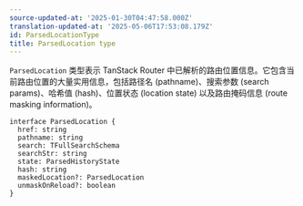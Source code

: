 ```yaml
---
source-updated-at: '2025-01-30T04:47:58.000Z'
translation-updated-at: '2025-05-06T17:53:08.179Z'
id: ParsedLocationType
title: ParsedLocation type
---
```


`ParsedLocation` 类型表示 TanStack Router 中已解析的路由位置信息。它包含当前路由位置的大量实用信息，包括路径名 (pathname)、搜索参数 (search params)、哈希值 (hash)、位置状态 (location state) 以及路由掩码信息 (route masking information)。

```tsx
interface ParsedLocation {
  href: string
  pathname: string
  search: TFullSearchSchema
  searchStr: string
  state: ParsedHistoryState
  hash: string
  maskedLocation?: ParsedLocation
  unmaskOnReload?: boolean
}
```
